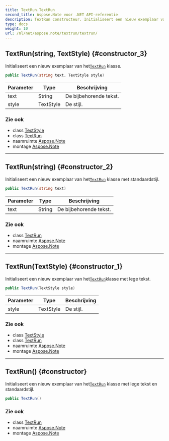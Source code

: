 ```yaml
---
title: TextRun.TextRun
second_title: Aspose.Note voor .NET API-referentie
description: TextRun constructeur. Initialiseert een nieuw exemplaar van hetTextRun klasse.
type: docs
weight: 10
url: /nl/net/aspose.note/textrun/textrun/
---
```

## TextRun(string, TextStyle) {#constructor_3}

Initialiseert een nieuw exemplaar van het[`TextRun`](../) klasse.

```csharp
public TextRun(string text, TextStyle style)
```

| Parameter | Type | Beschrijving |
| --- | --- | --- |
| text | String | De bijbehorende tekst. |
| style | TextStyle | De stijl. |

### Zie ook

* class [TextStyle](../../textstyle/)
* class [TextRun](../)
* naamruimte [Aspose.Note](../../textrun/)
* montage [Aspose.Note](../../../)

---

## TextRun(string) {#constructor_2}

Initialiseert een nieuw exemplaar van het[`TextRun`](../) klasse met standaardstijl.

```csharp
public TextRun(string text)
```

| Parameter | Type | Beschrijving |
| --- | --- | --- |
| text | String | De bijbehorende tekst. |

### Zie ook

* class [TextRun](../)
* naamruimte [Aspose.Note](../../textrun/)
* montage [Aspose.Note](../../../)

---

## TextRun(TextStyle) {#constructor_1}

Initialiseert een nieuw exemplaar van het[`TextRun`](../)klasse met lege tekst.

```csharp
public TextRun(TextStyle style)
```

| Parameter | Type | Beschrijving |
| --- | --- | --- |
| style | TextStyle | De stijl. |

### Zie ook

* class [TextStyle](../../textstyle/)
* class [TextRun](../)
* naamruimte [Aspose.Note](../../textrun/)
* montage [Aspose.Note](../../../)

---

## TextRun() {#constructor}

Initialiseert een nieuw exemplaar van het[`TextRun`](../) klasse met lege tekst en standaardstijl.

```csharp
public TextRun()
```

### Zie ook

* class [TextRun](../)
* naamruimte [Aspose.Note](../../textrun/)
* montage [Aspose.Note](../../../)


